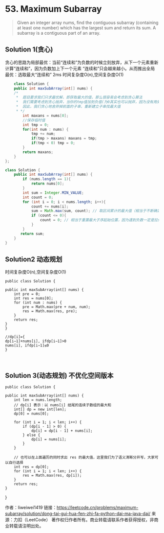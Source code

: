 # 53. Maximum Subarray

>Given an integer array nums, find the contiguous subarray (containing at least one number) which has the largest sum and return its sum.
A subarray is a contiguous part of an array.

## Solution 1(贪心)
贪心的思路为局部最优：当前“连续和”为负数的时候立刻放弃，从下一个元素重新计算“连续和”，因为负数加上下一个元素 “连续和”只会越来越小。从而推出全局最优：选取最大“连续和”
2ms
时间复杂度O(n),空间复杂度O(1)
```java
    class Solution {
    public int maxSubArray(int[] nums) {
    /*
     * 	题目要求我们只求最优解，即获取最大的值，那么很容易会考虑到贪心算法
     * 	我们需要考虑到贪心抛弃，当你的tmp值加到负值(为0其实也可以抛弃，因为没有用处)的时候，那么前面的子串和后面的字符组合只会造成负面影响(贪心负影响,通俗的说就是前面子串和后面组合还不如后面本身大)，
     * 	因此，我们贪心地舍弃掉前面的子串，重新建立子串找最大值
     * */
    	int maxans = nums[0];
    	//保存临时值
    	int tmp = 0;
    	for(int num : nums) {
    		tmp += num;
    		if(tmp > maxans) maxans = tmp;
    		if(tmp < 0) tmp = 0;
    	}
    	return maxans;
    }
};
```

```java
class Solution {
    public int maxSubArray(int[] nums) {
        if (nums.length == 1){
            return nums[0];
        }
        int sum = Integer.MIN_VALUE;
        int count = 0;
        for (int i = 0; i < nums.length; i++){
            count += nums[i];
            sum = Math.max(sum, count); // 取区间累计的最大值（相当于不断确定最大子序终止位置）
            if (count <= 0){
                count = 0; // 相当于重置最大子序起始位置，因为遇到负数一定是拉低总和
            }
        }
       return sum;
    }
}
```

## Solution2 动态规划
时间复杂度O(n),空间复杂度O(1)

    public class Solution {

    public int maxSubArray(int[] nums) {
        int pre = 0;
        int res = nums[0];
        for (int num : nums) {
            pre = Math.max(pre + num, num);
            res = Math.max(res, pre);
        }
        return res;
    }
    }

    //dp[i]={ 
    dp[i−1]+nums[i], ifdp[i−1]>0
    nums[i], ifdp[i−1]≤0
    }
​
  
## Solution 3(动态规划) 不优化空间版本

    public class Solution {

    public int maxSubArray(int[] nums) {
        int len = nums.length;
        // dp[i] 表示：以 nums[i] 结尾的连续子数组的最大和
        int[] dp = new int[len];
        dp[0] = nums[0];

        for (int i = 1; i < len; i++) {
            if (dp[i - 1] > 0) {
                dp[i] = dp[i - 1] + nums[i];
            } else {
                dp[i] = nums[i];
            }
        }

        // 也可以在上面遍历的同时求出 res 的最大值，这里我们为了语义清晰分开写，大家可以自行选择
        int res = dp[0];
        for (int i = 1; i < len; i++) {
            res = Math.max(res, dp[i]);
        }
        return res;
    }
 }

作者：liweiwei1419
链接：https://leetcode.cn/problems/maximum-subarray/solution/dong-tai-gui-hua-fen-zhi-fa-python-dai-ma-java-dai/
来源：力扣（LeetCode）
著作权归作者所有。商业转载请联系作者获得授权，非商业转载请注明出处。

​



